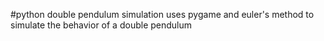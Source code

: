 #python double pendulum simulation
uses pygame and euler's method to simulate the behavior of a double pendulum
